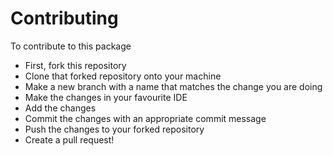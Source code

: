 # Contributing

To contribute to this package

- First, fork this repository
- Clone that forked repository onto your machine
- Make a new branch with a name that matches the change you are doing
- Make the changes in your favourite IDE
- Add the changes
- Commit the changes with an appropriate commit message
- Push the changes to your forked repository
- Create a pull request!
